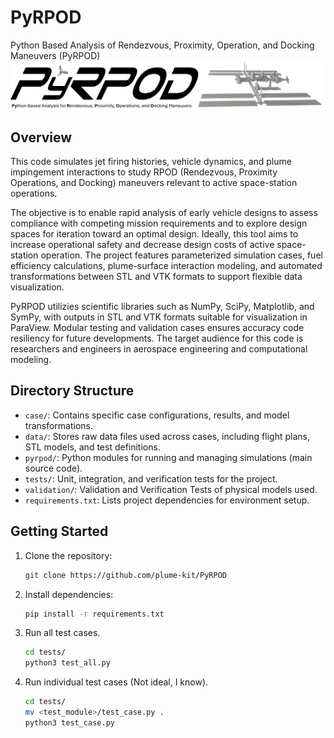 # PyRPOD
Python Based Analysis of Rendezvous, Proximity, Operation, and Docking Maneuvers (PyRPOD)
![PyRPOD Logo](data/img/PyRPOD.png)

## Overview
This code simulates jet firing histories, vehicle dynamics, and plume impingement interactions to study RPOD (Rendezvous, Proximity Operations, and Docking) maneuvers relevant to active space-station operations.

The objective is to enable rapid analysis of early vehicle designs to assess compliance with competing mission requirements and to explore design spaces for iteration toward an optimal design. Ideally, this tool aims to increase operational safety and decrease design costs of active space-station operation. The project features parameterized simulation cases, fuel efficiency calculations, plume-surface interaction modeling, and automated transformations between STL and VTK formats to support flexible data visualization.

PyRPOD utilizies scientific libraries such as NumPy, SciPy, Matplotlib, and SymPy, with outputs in STL and VTK formats suitable for visualization in ParaView. Modular testing and validation cases ensures accuracy code resiliency for future developments. The target audience for this code is researchers and engineers in aerospace engineering and computational modeling.

## Directory Structure

- `case/`: Contains specific case configurations, results, and model transformations.
- `data/`: Stores raw data files used across cases, including flight plans, STL models, and test definitions.
- `pyrpod/`: Python modules for running and managing simulations (main source code).
- `tests/`: Unit, integration, and verification tests for the project.
- `validation/`: Validation and Verification Tests of physical models used.
- `requirements.txt`: Lists project dependencies for environment setup.

## Getting Started
1. Clone the repository:
   ```bash
   git clone https://github.com/plume-kit/PyRPOD
   ```
2. Install dependencies:
   ```bash
   pip install -r requirements.txt
   ```

3. Run  all test cases.
   ```bash
   cd tests/
   python3 test_all.py
   ```

3. Run individual test cases (Not ideal, I know).
   ```bash
   cd tests/
   mv <test_module>/test_case.py .
   python3 test_case.py
   ```